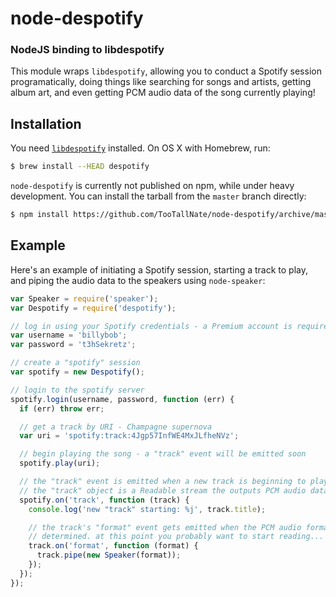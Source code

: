 node-despotify
==============
### NodeJS binding to libdespotify

This module wraps `libdespotify`, allowing you to conduct a Spotify session
programatically, doing things like searching for songs and artists, getting album
art, and even getting PCM audio data of the song currently playing!


Installation
------------

You need [`libdespotify`](http://despotify.se/source-code/) installed. On OS X
with Homebrew, run:

``` bash
$ brew install --HEAD despotify
```

`node-despotify` is currently not published on npm, while under heavy development.
You can install the tarball from the `master` branch directly:

``` bash
$ npm install https://github.com/TooTallNate/node-despotify/archive/master.tar.gz
```


Example
-------

Here's an example of initiating a Spotify session, starting a track to play, and
piping the audio data to the speakers using `node-speaker`:

``` js
var Speaker = require('speaker');
var Despotify = require('despotify');

// log in using your Spotify credentials - a Premium account is required
var username = 'billybob';
var password = 't3hSekretz';

// create a "spotify" session
var spotify = new Despotify();

// login to the spotify server
spotify.login(username, password, function (err) {
  if (err) throw err;

  // get a track by URI - Champagne supernova
  var uri = 'spotify:track:4Jgp57InfWE4MxJLfheNVz';

  // begin playing the song - a "track" event will be emitted soon
  spotify.play(uri);

  // the "track" event is emitted when a new track is beginning to play.
  // the "track" object is a Readable stream the outputs PCM audio data.
  spotify.on('track', function (track) {
    console.log('new "track" starting: %j', track.title);

    // the track's "format" event gets emitted when the PCM audio format is
    // determined. at this point you probably want to start reading...
    track.on('format', function (format) {
      track.pipe(new Speaker(format));
    });
  });
});
```
